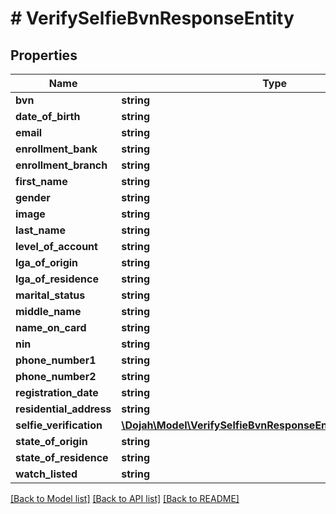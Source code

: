 # # VerifySelfieBvnResponseEntity

## Properties

Name | Type | Description | Notes
------------ | ------------- | ------------- | -------------
**bvn** | **string** |  | [optional]
**date_of_birth** | **string** |  | [optional]
**email** | **string** |  | [optional]
**enrollment_bank** | **string** |  | [optional]
**enrollment_branch** | **string** |  | [optional]
**first_name** | **string** |  | [optional]
**gender** | **string** |  | [optional]
**image** | **string** |  | [optional]
**last_name** | **string** |  | [optional]
**level_of_account** | **string** |  | [optional]
**lga_of_origin** | **string** |  | [optional]
**lga_of_residence** | **string** |  | [optional]
**marital_status** | **string** |  | [optional]
**middle_name** | **string** |  | [optional]
**name_on_card** | **string** |  | [optional]
**nin** | **string** |  | [optional]
**phone_number1** | **string** |  | [optional]
**phone_number2** | **string** |  | [optional]
**registration_date** | **string** |  | [optional]
**residential_address** | **string** |  | [optional]
**selfie_verification** | [**\Dojah\Model\VerifySelfieBvnResponseEntitySelfieVerification**](VerifySelfieBvnResponseEntitySelfieVerification.md) |  | [optional]
**state_of_origin** | **string** |  | [optional]
**state_of_residence** | **string** |  | [optional]
**watch_listed** | **string** |  | [optional]

[[Back to Model list]](../../README.md#models) [[Back to API list]](../../README.md#endpoints) [[Back to README]](../../README.md)
